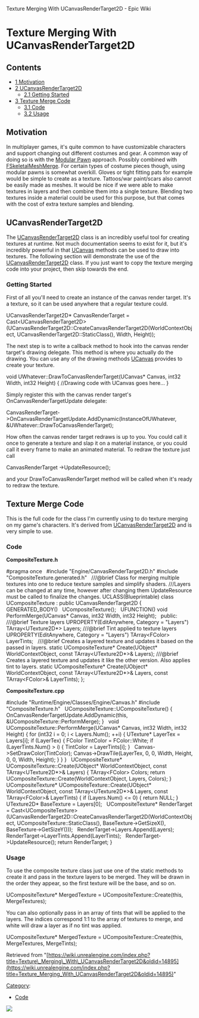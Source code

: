 Texture Merging With UCanvasRenderTarget2D - Epic Wiki                    

Texture Merging With UCanvasRenderTarget2D
==========================================

Contents
--------

*   [1 Motivation](#Motivation)
*   [2 UCanvasRenderTarget2D](#UCanvasRenderTarget2D)
    *   [2.1 Getting Started](#Getting_Started)
*   [3 Texture Merge Code](#Texture_Merge_Code)
    *   [3.1 Code](#Code)
    *   [3.2 Usage](#Usage)

Motivation
----------

In multiplayer games, it's quite common to have customizable characters and support changing out different costumes and gear. A common way of doing so is with the [Modular Pawn](/Modular_Pawn "Modular Pawn") approach. Possibly combined with [FSkeletalMeshMerge](https://docs.unrealengine.com/latest/INT/API/Runtime/Engine/FSkeletalMeshMerge/index.html). For certain types of costume pieces though, using modular pawns is somewhat overkill. Gloves or tight fitting pats for example would be simple to create as a texture. Tattoos/war paint/scars also cannot be easily made as meshes. It would be nice if we were able to make textures in layers and then combine them into a single texture. Blending two textures inside a material could be used for this purpose, but that comes with the cost of extra texture samples and blending.

UCanvasRenderTarget2D
---------------------

The [UCanvasRenderTarget2D](https://docs.unrealengine.com/latest/INT/API/Runtime/Engine/Engine/UCanvasRenderTarget2D/index.html) class is an incredibly useful tool for creating textures at runtime. Not much documentation seems to exist for it, but it's incredibly powerful in that [UCanvas](https://docs.unrealengine.com/latest/INT/API/Runtime/Engine/Engine/UCanvas/index.html) methods can be used to draw into textures. The following section will demonstrate the use of the [UCanvasRenderTarget2D](https://docs.unrealengine.com/latest/INT/API/Runtime/Engine/Engine/UCanvasRenderTarget2D/index.html) class. If you just want to copy the texture merging code into your project, then skip towards the end.

### Getting Started

First of all you'll need to create an instance of the canvas render target. It's a texture, so it can be used anywhere that a regular texture could.

UCanvasRenderTarget2D\* CanvasRenderTarget \= Cast<UCanvasRenderTarget2D\>(UCanvasRenderTarget2D::CreateCanvasRenderTarget2D(WorldContextObject, UCanvasRenderTarget2D::StaticClass(), Width, Height));

The next step is to write a callback method to hook into the canvas render target's drawing delegate. This method is where you actually do the drawing. You can use any of the drawing methods [UCanvas](https://docs.unrealengine.com/latest/INT/API/Runtime/Engine/Engine/UCanvas/index.html) provides to create your texture.

void UWhatever::DrawToCanvasRenderTarget(UCanvas\* Canvas, int32 Width, int32 Height)
{
     //Drawing code with UCanvas goes here...
}

Simply register this with the canvas render target's OnCanvasRenderTargetUpdate delegate:

CanvasRenderTarget\-\>OnCanvasRenderTargetUpdate.AddDynamic(InstanceOfUWhatever, &UWhatever::DrawToCanvasRenderTarget);

How often the canvas render target redraws is up to you. You could call it once to generate a texture and slap it on a material instance, or you could call it every frame to make an animated material. To redraw the texture just call

CanvasRenderTarget \-\>UpdateResource();

and your DrawToCanvasRenderTarget method will be called when it's ready to redraw the texture.

Texture Merge Code
------------------

This is the full code for the class I'm currently using to do texture merging on my game's characters. It's derived from [UCanvasRenderTarget2D](https://docs.unrealengine.com/latest/INT/API/Runtime/Engine/Engine/UCanvasRenderTarget2D/index.html) and is very simple to use.

### Code

**CompositeTexture.h**

#pragma once
 
#include "Engine/CanvasRenderTarget2D.h"
#include "CompositeTexture.generated.h"
 
///@brief Class for merging multiple textures into one to reduce texture samples and simplify shaders.
///Layers can be changed at any time, however after changing them UpdateResource must be called to finalize the changes.
UCLASS(Blueprintable)
class UCompositeTexture : public UCanvasRenderTarget2D
{
	GENERATED\_BODY()
 
	UCompositeTexture();
 
	UFUNCTION()
	void PerformMerge(UCanvas\* Canvas, int32 Width, int32 Height);
 
public:
 
	///@brief Texture layers
	UPROPERTY(EditAnywhere, Category \= "Layers")
	TArray<UTexture2D\*\> Layers;
	///@brief Tint applied to texture layers
	UPROPERTY(EditAnywhere, Category \= "Layers")
	TArray<FColor\> LayerTints;
 
	///@brief Creates a layered texture and updates it based on the passed in layers.
	static UCompositeTexture\* Create(UObject\* WorldContextObject, const TArray<UTexture2D\*\>& Layers);
	///@brief Creates a layered texture and updates it like the other version. Also applies tint to layers.
	static UCompositeTexture\* Create(UObject\* WorldContextObject, const TArray<UTexture2D\*\>& Layers, const TArray<FColor\>& LayerTints);
};

**CompositeTexture.cpp**

#include "Runtime/Engine/Classes/Engine/Canvas.h"
#include "CompositeTexture.h"
 
UCompositeTexture::UCompositeTexture()
{
	OnCanvasRenderTargetUpdate.AddDynamic(this, &UCompositeTexture::PerformMerge);
}
 
void UCompositeTexture::PerformMerge(UCanvas\* Canvas, int32 Width, int32 Height)
{
	for (int32 i \= 0; i < Layers.Num(); ++i)
	{
		UTexture\* LayerTex \= Layers\[i\];
		if (LayerTex)
		{
			FColor TintColor \= FColor::White;
			if (LayerTints.Num() \> i)
			{
				TintColor \= LayerTints\[i\];
			}
 
			Canvas\-\>SetDrawColor(TintColor);
			Canvas\-\>DrawTile(LayerTex, 0, 0, Width, Height, 0, 0, Width, Height);
		}
	}
}
 
UCompositeTexture\* UCompositeTexture::Create(UObject\* WorldContextObject, const TArray<UTexture2D\*\>& Layers)
{
	TArray<FColor\> Colors;
	return UCompositeTexture::Create(WorldContextObject, Layers, Colors);
}
 
UCompositeTexture\* UCompositeTexture::Create(UObject\* WorldContextObject, const TArray<UTexture2D\*\>& Layers, const TArray<FColor\>& LayerTints)
{
	if (Layers.Num() <= 0)
	{
		return NULL;
	}
 
	UTexture2D\* BaseTexture \= Layers\[0\];
 
	UCompositeTexture\* RenderTarget \= Cast<UCompositeTexture\>(UCanvasRenderTarget2D::CreateCanvasRenderTarget2D(WorldContextObject, UCompositeTexture::StaticClass(), BaseTexture\-\>GetSizeX(), BaseTexture\-\>GetSizeY()));
 
	RenderTarget\-\>Layers.Append(Layers);
	RenderTarget\-\>LayerTints.Append(LayerTints);
 
	RenderTarget\-\>UpdateResource();
	return RenderTarget;
}

### Usage

To use the composite texture class just use one of the static methods to create it and pass in the texture layers to be merged. They will be drawn in the order they appear, so the first texture will be the base, and so on.

UCompositeTexture\* MergedTexture \= UCompositeTexture::Create(this, MergeTextures);

You can also optionally pass in an array of tints that will be applied to the layers. The indices correspond 1:1 to the array of textures to merge, and white will draw a layer as if no tint was applied.

UCompositeTexture\* MergedTexture \= UCompositeTexture::Create(this, MergeTextures, MergeTints);

Retrieved from "[https://wiki.unrealengine.com/index.php?title=Texture\_Merging\_With\_UCanvasRenderTarget2D&oldid=14895](https://wiki.unrealengine.com/index.php?title=Texture_Merging_With_UCanvasRenderTarget2D&oldid=14895)"

[Category](/Special:Categories "Special:Categories"):

*   [Code](/Category:Code "Category:Code")

  ![](https://tracking.unrealengine.com/track.png)
